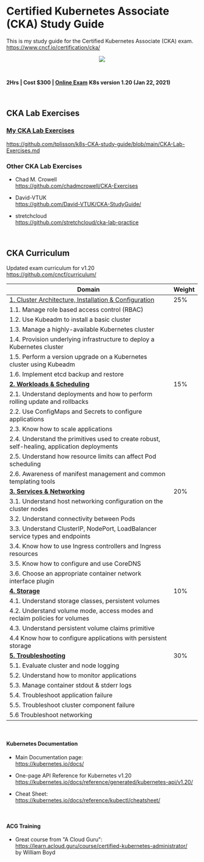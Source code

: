 # Certified Kubernetes Associate (CKA) Study Guide  
This is my study guide for the Certified Kubernetes Associate (CKA) exam.  
https://www.cncf.io/certification/cka/  

<p align="center">
  <img src="https://www.cncf.io/wp-content/uploads/2020/08/logo_cka_whitetext-2-500x500.png">
</p>
<br/>

**2Hrs | Cost $300 | [Online Exam](https://training.linuxfoundation.org/certification/certified-kubernetes-administrator-cka/)**
**K8s version 1.20 (Jan 22, 2021)**
 
<br/>

## CKA Lab Exercises

### [My CKA Lab Exercises](CKA-Lab-Exercises.md)  
https://github.com/tplisson/k8s-CKA-study-guide/blob/main/CKA-Lab-Exercises.md  


### Other CKA Lab Exercises  
- Chad M. Crowell  
https://github.com/chadmcrowell/CKA-Exercises

- David-VTUK  
https://github.com/David-VTUK/CKA-StudyGuide/

- stretchcloud  
https://github.com/stretchcloud/cka-lab-practice

<br/>

## CKA Curriculum  

Updated exam curriculum for v1.20  
https://github.com/cncf/curriculum/


**Domain**	| **Weight**
------- | -------------
[1. Cluster Architecture, Installation & Configuration](CKA-1-Cluster-Architecture-Installation.md)	| 25%  
1.1. Manage role based access control (RBAC)	|
1.2. Use Kubeadm to install a basic cluster	|
1.3. Manage a highly-available Kubernetes cluster	|
1.4. Provision underlying infrastructure to deploy a Kubernetes cluster	|
1.5. Perform a version upgrade on a Kubernetes cluster using Kubeadm	|
1.6. Implement etcd backup and restore |
[**2. Workloads & Scheduling**](CKA-2-Workloads-Scheduling.md)	| 15%  
2.1. Understand deployments and how to perform rolling update and rollbacks	 |
2.2. Use ConfigMaps and Secrets to configure applications	 |
2.3. Know how to scale applications	 |
2.4. Understand the primitives used to create robust, self-healing, application deployments	 |
2.5. Understand how resource limits can affect Pod scheduling	 |
2.6. Awareness of manifest management and common templating tools | 
[**3. Services & Networking**](CKA-3-Services-Networking.md)	| 20%
3.1. Understand host networking configuration on the cluster nodes	|
3.2. Understand connectivity between Pods	 |
3.3. Understand ClusterIP, NodePort, LoadBalancer service types and endpoints	 |
3.4. Know how to use Ingress controllers and Ingress resources	|
3.5. Know how to configure and use CoreDNS	|
3.6. Choose an appropriate container network interface plugin  |
[**4. Storage**](CKA-4-Storage.md)	| 10%
4.1. Understand storage classes, persistent volumes	 |
4.2. Understand volume mode, access modes and reclaim policies for volumes	|
4.3. Understand persistent volume claims primitive	|
4.4 Know how to configure applications with persistent storage  |
[**5. Troubleshooting**](CKA-5-Troubleshooting.md) |	30%
5.1. Evaluate cluster and node logging	|
5.2. Understand how to monitor applications	 |
5.3. Manage container stdout & stderr logs	|
5.4. Troubleshoot application failure	 |
5.5. Troubleshoot cluster component failure	 |
5.6 Troubleshoot networking  |

<br/>


#### Kubernetes Documentation
- Main Documentation page:  
https://kubernetes.io/docs/

- One-page API Reference for Kubernetes v1.20  
https://kubernetes.io/docs/reference/generated/kubernetes-api/v1.20/

- Cheat Sheet:  
https://kubernetes.io/docs/reference/kubectl/cheatsheet/

<br/>

#### ACG Training  
- Great course from "A Cloud Guru":  
https://learn.acloud.guru/course/certified-kubernetes-administrator/  
by William Boyd

<br/>
